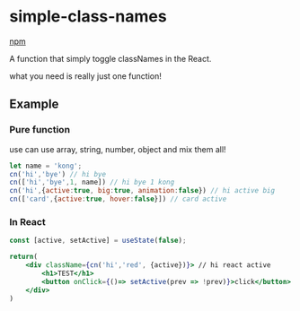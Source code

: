 # simple-class-names

[npm](https://www.npmjs.com/package/simple-class-names)

A function that simply toggle classNames in the React.

what you need is really just one function!

## Example

### Pure function

use can use array, string, number, object and mix them all!

```js
let name = 'kong';
cn('hi','bye') // hi bye
cn(['hi','bye',1, name]) // hi bye 1 kong
cn('hi',{active:true, big:true, animation:false}) // hi active big
cn(['card',{active:true, hover:false}]) // card active
```

### In React

```jsx
const [active, setActive] = useState(false);

return(
    <div className={cn('hi','red', {active})}> // hi react active
        <h1>TEST</h1>
        <button onClick={()=> setActive(prev => !prev)}>click</button>
    </div>
)
```